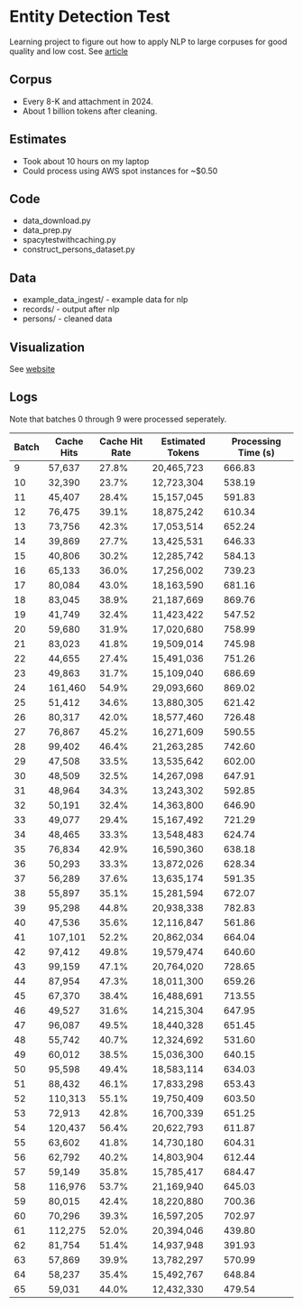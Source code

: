# Entity Detection Test

Learning project to figure out how to apply NLP to large corpuses for good quality and low cost. See [article](https://medium.com/@jgfriedman99/nlp-on-a-budget-c8cc5ce3ef5c)

## Corpus
- Every 8-K and attachment in 2024.
- About 1 billion tokens after cleaning.

## Estimates
- Took about 10 hours on my laptop
- Could process using AWS spot instances for ~$0.50

## Code
- data_download.py
- data_prep.py
- spacytestwithcaching.py
- construct_persons_dataset.py

## Data
- example_data_ingest/ - example data for nlp
- records/ - output after nlp
- persons/ - cleaned data

## Visualization
See [website](https://datamule.xyz/fun-stuff/8k_network_graph)
## Logs

Note that batches 0 through 9 were processed seperately.

| Batch | Cache Hits | Cache Hit Rate | Estimated Tokens | Processing Time (s) |
|-------|------------|----------------|------------------|---------------------|
| 9 | 57,637 | 27.8% | 20,465,723 | 666.83 |
| 10 | 32,390 | 23.7% | 12,723,304 | 538.19 |
| 11 | 45,407 | 28.4% | 15,157,045 | 591.83 |
| 12 | 76,475 | 39.1% | 18,875,242 | 610.34 |
| 13 | 73,756 | 42.3% | 17,053,514 | 652.24 |
| 14 | 39,869 | 27.7% | 13,425,531 | 646.33 |
| 15 | 40,806 | 30.2% | 12,285,742 | 584.13 |
| 16 | 65,133 | 36.0% | 17,256,002 | 739.23 |
| 17 | 80,084 | 43.0% | 18,163,590 | 681.16 |
| 18 | 83,045 | 38.9% | 21,187,669 | 869.76 |
| 19 | 41,749 | 32.4% | 11,423,422 | 547.52 |
| 20 | 59,680 | 31.9% | 17,020,680 | 758.99 |
| 21 | 83,023 | 41.8% | 19,509,014 | 745.98 |
| 22 | 44,655 | 27.4% | 15,491,036 | 751.26 |
| 23 | 49,863 | 31.7% | 15,109,040 | 686.69 |
| 24 | 161,460 | 54.9% | 29,093,660 | 869.02 |
| 25 | 51,412 | 34.6% | 13,880,305 | 621.42 |
| 26 | 80,317 | 42.0% | 18,577,460 | 726.48 |
| 27 | 76,867 | 45.2% | 16,271,609 | 590.55 |
| 28 | 99,402 | 46.4% | 21,263,285 | 742.60 |
| 29 | 47,508 | 33.5% | 13,535,642 | 602.00 |
| 30 | 48,509 | 32.5% | 14,267,098 | 647.91 |
| 31 | 48,964 | 34.3% | 13,243,302 | 592.85 |
| 32 | 50,191 | 32.4% | 14,363,800 | 646.90 |
| 33 | 49,077 | 29.4% | 15,167,492 | 721.29 |
| 34 | 48,465 | 33.3% | 13,548,483 | 624.74 |
| 35 | 76,834 | 42.9% | 16,590,360 | 638.18 |
| 36 | 50,293 | 33.3% | 13,872,026 | 628.34 |
| 37 | 56,289 | 37.6% | 13,635,174 | 591.35 |
| 38 | 55,897 | 35.1% | 15,281,594 | 672.07 |
| 39 | 95,298 | 44.8% | 20,938,338 | 782.83 |
| 40 | 47,536 | 35.6% | 12,116,847 | 561.86 |
| 41 | 107,101 | 52.2% | 20,862,034 | 664.04 |
| 42 | 97,412 | 49.8% | 19,579,474 | 640.60 |
| 43 | 99,159 | 47.1% | 20,764,020 | 728.65 |
| 44 | 87,954 | 47.3% | 18,011,300 | 659.26 |
| 45 | 67,370 | 38.4% | 16,488,691 | 713.55 |
| 46 | 49,527 | 31.6% | 14,215,304 | 647.95 |
| 47 | 96,087 | 49.5% | 18,440,328 | 651.45 |
| 48 | 55,742 | 40.7% | 12,324,692 | 531.60 |
| 49 | 60,012 | 38.5% | 15,036,300 | 640.15 |
| 50 | 95,598 | 49.4% | 18,583,114 | 634.03 |
| 51 | 88,432 | 46.1% | 17,833,298 | 653.43 |
| 52 | 110,313 | 55.1% | 19,750,409 | 603.50 |
| 53 | 72,913 | 42.8% | 16,700,339 | 651.25 |
| 54 | 120,437 | 56.4% | 20,622,793 | 611.87 |
| 55 | 63,602 | 41.8% | 14,730,180 | 604.31 |
| 56 | 62,792 | 40.2% | 14,803,904 | 612.44 |
| 57 | 59,149 | 35.8% | 15,785,417 | 684.47 |
| 58 | 116,976 | 53.7% | 21,169,940 | 645.03 |
| 59 | 80,015 | 42.4% | 18,220,880 | 700.36 |
| 60 | 70,296 | 39.3% | 16,597,205 | 702.97 |
| 61 | 112,275 | 52.0% | 20,394,046 | 439.80 |
| 62 | 81,754 | 51.4% | 14,937,948 | 391.93 |
| 63 | 57,869 | 39.9% | 13,782,297 | 570.99 |
| 64 | 58,237 | 35.4% | 15,492,767 | 648.84 |
| 65 | 59,031 | 44.0% | 12,432,330 | 479.54 |